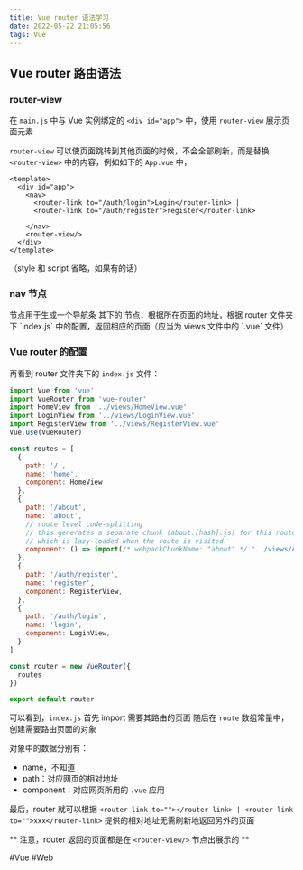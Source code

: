 ```yaml
---
title: Vue router 语法学习
date: 2022-05-22 21:05:56
tags: Vue
---
```


## Vue router 路由语法

### router-view
在 `main.js` 中与 Vue 实例绑定的 `<div id="app">` 中，使用 `router-view` 展示页面元素

`router-view` 可以使页面跳转到其他页面的时候，不会全部刷新，而是替换 `<router-view>`  中的内容，例如如下的 `App.vue` 中，
```vue
<template>
  <div id="app">
    <nav>
      <router-link to="/auth/login">Login</router-link> |
      <router-link to="/auth/register">register</router-link>

    </nav>
    <router-view/>
  </div>
</template>
```
（style 和 script 省略，如果有的话）

### nav 节点

<nav/> 节点用于生成一个导航条
其下的 <router-view/> 节点，根据所在页面的地址，根据 router 文件夹下 `index.js` 中的配置，返回相应的页面（应当为 views 文件中的 `.vue` 文件）

### Vue router 的配置

再看到 router 文件夹下的 `index.js` 文件：
```JavaScript
import Vue from 'vue'
import VueRouter from 'vue-router'
import HomeView from '../views/HomeView.vue'
import LoginView from '../views/LoginView.vue'
import RegisterView from '../views/RegisterView.vue'
Vue.use(VueRouter)

const routes = [
  {
    path: '/',
    name: 'home',
    component: HomeView
  },
  {
    path: '/about',
    name: 'about',
    // route level code-splitting
    // this generates a separate chunk (about.[hash].js) for this route
    // which is lazy-loaded when the route is visited.
    component: () => import(/* webpackChunkName: "about" */ '../views/AboutView.vue')
  },
  {
    path: '/auth/register',
    name: 'register',
    component: RegisterView,
  },
  {
    path: '/auth/login',
    name: 'login',
    component: LoginView,
  }
]

const router = new VueRouter({
  routes
})

export default router

```

可以看到，`index.js` 首先 import 需要其路由的页面
随后在 `route` 数组常量中，创建需要路由页面的对象

对象中的数据分别有：
- name，不知道
- path：对应网页的相对地址
- component：对应网页所用的 `.vue` 应用

最后，router 就可以根据 `<router-link to=""></router-link> | <router-link to="">xxx</router-link>` 提供的相对地址无需刷新地返回另外的页面

** 注意，router 返回的页面都是在 `<router-view/>` 节点出展示的 **

#Vue  #Web